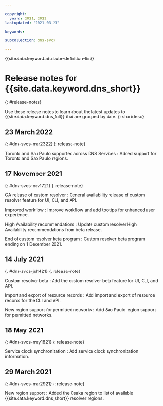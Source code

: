 ```yaml
---

copyright:
  years: 2021, 2022
lastupdated: "2021-03-23"

keywords:

subcollection: dns-svcs

---
```


{{site.data.keyword.attribute-definition-list}}


# Release notes for {{site.data.keyword.dns_short}}
{: #release-notes}

Use these release notes to learn about the latest updates to {{site.data.keyword.dns_full}} that are grouped by date.
{: shortdesc}

## 23 March 2022
{: #dns-svcs-mar2322}
{: release-note}

Toronto and Sau Paulo supported across DNS Services
: Added support for Toronto and Sao Paulo regions.

## 17 November 2021
{: #dns-svcs-nov1721}
{: release-note}

GA release of custom resolver
:   General availability release of custom resolver feature for UI, CLI, and API.

Improved workflow
:   Improve workflow and add tooltips for enhanced user experience.

High Availability recommendations
:   Update custom resolver High Availability recommendations from beta release.

End of custom resolver beta program
:   Custom resolver beta program ending on 1 December 2021.

## 14 July 2021
{: #dns-svcs-jul1421}
{: release-note}

Custom resolver beta
:   Add the custom resolver beta feature for UI, CLI, and API.

Import and export of resource records
:   Add import and export of resource records for the CLI and API.

New region support for permitted networks
:   Add Sao Paulo region support for permitted networks.

## 18 May 2021
{: #dns-svcs-may1821}
{: release-note}

Service clock synchronization
:   Add service clock synchronization information.

## 29 March 2021
{: #dns-svcs-mar2921}
{: release-note}

New region support
:   Added the Osaka region to list of available {{site.data.keyword.dns_short}} resolver regions.  
